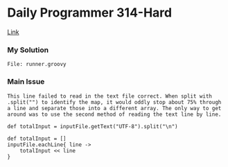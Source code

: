 # Daily Programmer 314-Hard

[Link](https://www.reddit.com/r/dailyprogrammer/comments/6arlw4/20170512_chalenge_314_hard_finding_point_nemo/)

### My Solution
    File: runner.groovy


### Main Issue

    This line failed to read in the text file correct. When split with .split("") to identify the map, it would oddly stop about 75% through a line and separate those into a different array. The only way to get around was to use the second method of reading the text line by line.
`def totalInput = inputFile.getText("UTF-8").split("\n")`

```
def totalInput = []
inputFile.eachLine{ line ->
    totalInput << line
}
```
